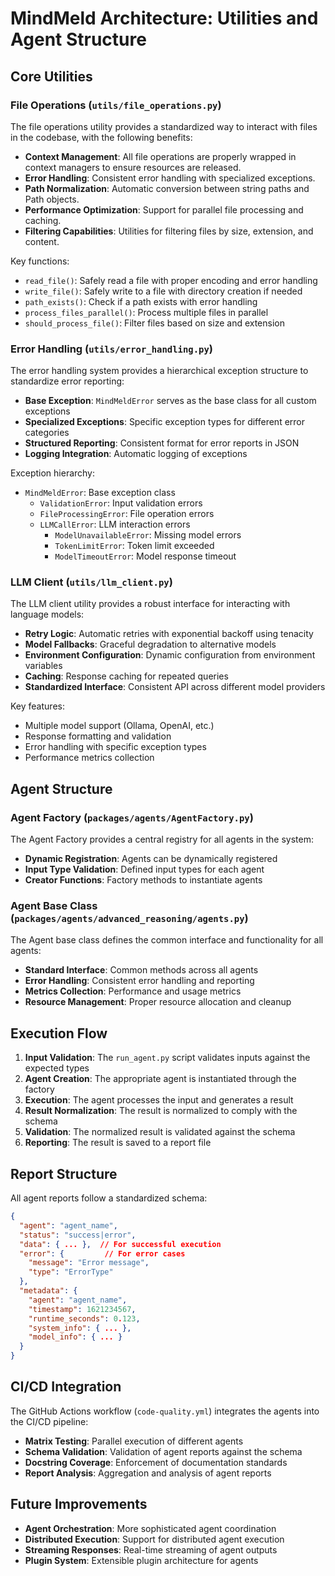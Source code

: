 # MindMeld Architecture: Utilities and Agent Structure

## Core Utilities

### File Operations (`utils/file_operations.py`)

The file operations utility provides a standardized way to interact with files in the codebase, with the following benefits:

- **Context Management**: All file operations are properly wrapped in context managers to ensure resources are released.
- **Error Handling**: Consistent error handling with specialized exceptions.
- **Path Normalization**: Automatic conversion between string paths and Path objects.
- **Performance Optimization**: Support for parallel file processing and caching.
- **Filtering Capabilities**: Utilities for filtering files by size, extension, and content.

Key functions:
- `read_file()`: Safely read a file with proper encoding and error handling
- `write_file()`: Safely write to a file with directory creation if needed
- `path_exists()`: Check if a path exists with error handling
- `process_files_parallel()`: Process multiple files in parallel
- `should_process_file()`: Filter files based on size and extension

### Error Handling (`utils/error_handling.py`)

The error handling system provides a hierarchical exception structure to standardize error reporting:

- **Base Exception**: `MindMeldError` serves as the base class for all custom exceptions
- **Specialized Exceptions**: Specific exception types for different error categories
- **Structured Reporting**: Consistent format for error reports in JSON
- **Logging Integration**: Automatic logging of exceptions

Exception hierarchy:
- `MindMeldError`: Base exception class
  - `ValidationError`: Input validation errors
  - `FileProcessingError`: File operation errors
  - `LLMCallError`: LLM interaction errors
    - `ModelUnavailableError`: Missing model errors
    - `TokenLimitError`: Token limit exceeded
    - `ModelTimeoutError`: Model response timeout

### LLM Client (`utils/llm_client.py`)

The LLM client utility provides a robust interface for interacting with language models:

- **Retry Logic**: Automatic retries with exponential backoff using tenacity
- **Model Fallbacks**: Graceful degradation to alternative models
- **Environment Configuration**: Dynamic configuration from environment variables
- **Caching**: Response caching for repeated queries
- **Standardized Interface**: Consistent API across different model providers

Key features:
- Multiple model support (Ollama, OpenAI, etc.)
- Response formatting and validation
- Error handling with specific exception types
- Performance metrics collection

## Agent Structure

### Agent Factory (`packages/agents/AgentFactory.py`)

The Agent Factory provides a central registry for all agents in the system:

- **Dynamic Registration**: Agents can be dynamically registered
- **Input Type Validation**: Defined input types for each agent
- **Creator Functions**: Factory methods to instantiate agents

### Agent Base Class (`packages/agents/advanced_reasoning/agents.py`)

The Agent base class defines the common interface and functionality for all agents:

- **Standard Interface**: Common methods across all agents
- **Error Handling**: Consistent error handling and reporting
- **Metrics Collection**: Performance and usage metrics
- **Resource Management**: Proper resource allocation and cleanup

## Execution Flow

1. **Input Validation**: The `run_agent.py` script validates inputs against the expected types
2. **Agent Creation**: The appropriate agent is instantiated through the factory
3. **Execution**: The agent processes the input and generates a result
4. **Result Normalization**: The result is normalized to comply with the schema
5. **Validation**: The normalized result is validated against the schema
6. **Reporting**: The result is saved to a report file

## Report Structure

All agent reports follow a standardized schema:

```json
{
  "agent": "agent_name",
  "status": "success|error",
  "data": { ... },  // For successful execution
  "error": {         // For error cases
    "message": "Error message",
    "type": "ErrorType"
  },
  "metadata": {
    "agent": "agent_name",
    "timestamp": 1621234567,
    "runtime_seconds": 0.123,
    "system_info": { ... },
    "model_info": { ... }
  }
}
```

## CI/CD Integration

The GitHub Actions workflow (`code-quality.yml`) integrates the agents into the CI/CD pipeline:

- **Matrix Testing**: Parallel execution of different agents
- **Schema Validation**: Validation of agent reports against the schema
- **Docstring Coverage**: Enforcement of documentation standards
- **Report Analysis**: Aggregation and analysis of agent reports

## Future Improvements

- **Agent Orchestration**: More sophisticated agent coordination
- **Distributed Execution**: Support for distributed agent execution
- **Streaming Responses**: Real-time streaming of agent outputs
- **Plugin System**: Extensible plugin architecture for agents
